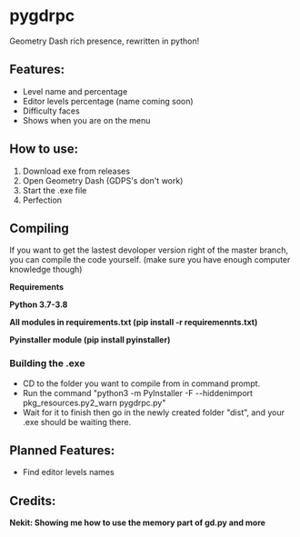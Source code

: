 # pygdrpc
 Geometry Dash rich presence, rewritten in python!
 ## Features:
 - Level name and percentage
 - Editor levels percentage (name coming soon)
 - Difficulty faces
 - Shows when you are on the menu
 ## How to use:
 1. Download exe from releases
 2. Open Geometry Dash (GDPS's don't work)
 3. Start the .exe file
 4. Perfection

 ## Compiling
 If you want to get the lastest devoloper version right of the master branch, you can compile the code yourself. (make sure you have enough computer knowledge though)

**Requirements**

**Python 3.7-3.8**

**All modules in requirements.txt (pip install -r requiremennts.txt)**

**Pyinstaller module (pip install pyinstaller)**

 ### Building the .exe
- CD to the folder you want to compile from in command prompt.
- Run the command "python3 -m PyInstaller -F --hiddenimport pkg_resources.py2_warn pygdrpc.py"
- Wait for it to finish then go in the newly created folder "dist", and your .exe should be waiting there.
 ## Planned Features:
 - Find editor levels names
 ## Credits:
**Nekit: Showing me how to use the memory part of gd.py and more**